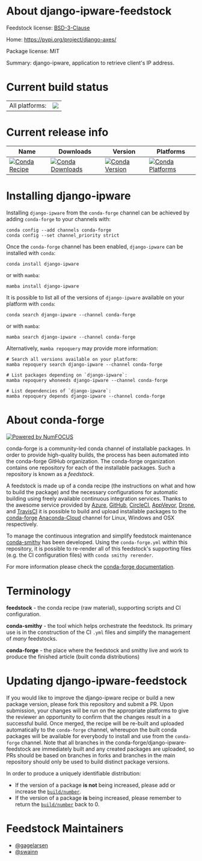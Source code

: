 About django-ipware-feedstock
=============================

Feedstock license: [BSD-3-Clause](https://github.com/conda-forge/django-ipware-feedstock/blob/main/LICENSE.txt)

Home: https://pypi.org/project/django-axes/

Package license: MIT

Summary: django-ipware, application to retrieve client's IP address.

Current build status
====================


<table><tr><td>All platforms:</td>
    <td>
      <a href="https://dev.azure.com/conda-forge/feedstock-builds/_build/latest?definitionId=10668&branchName=main">
        <img src="https://dev.azure.com/conda-forge/feedstock-builds/_apis/build/status/django-ipware-feedstock?branchName=main">
      </a>
    </td>
  </tr>
</table>

Current release info
====================

| Name | Downloads | Version | Platforms |
| --- | --- | --- | --- |
| [![Conda Recipe](https://img.shields.io/badge/recipe-django--ipware-green.svg)](https://anaconda.org/conda-forge/django-ipware) | [![Conda Downloads](https://img.shields.io/conda/dn/conda-forge/django-ipware.svg)](https://anaconda.org/conda-forge/django-ipware) | [![Conda Version](https://img.shields.io/conda/vn/conda-forge/django-ipware.svg)](https://anaconda.org/conda-forge/django-ipware) | [![Conda Platforms](https://img.shields.io/conda/pn/conda-forge/django-ipware.svg)](https://anaconda.org/conda-forge/django-ipware) |

Installing django-ipware
========================

Installing `django-ipware` from the `conda-forge` channel can be achieved by adding `conda-forge` to your channels with:

```
conda config --add channels conda-forge
conda config --set channel_priority strict
```

Once the `conda-forge` channel has been enabled, `django-ipware` can be installed with `conda`:

```
conda install django-ipware
```

or with `mamba`:

```
mamba install django-ipware
```

It is possible to list all of the versions of `django-ipware` available on your platform with `conda`:

```
conda search django-ipware --channel conda-forge
```

or with `mamba`:

```
mamba search django-ipware --channel conda-forge
```

Alternatively, `mamba repoquery` may provide more information:

```
# Search all versions available on your platform:
mamba repoquery search django-ipware --channel conda-forge

# List packages depending on `django-ipware`:
mamba repoquery whoneeds django-ipware --channel conda-forge

# List dependencies of `django-ipware`:
mamba repoquery depends django-ipware --channel conda-forge
```


About conda-forge
=================

[![Powered by
NumFOCUS](https://img.shields.io/badge/powered%20by-NumFOCUS-orange.svg?style=flat&colorA=E1523D&colorB=007D8A)](https://numfocus.org)

conda-forge is a community-led conda channel of installable packages.
In order to provide high-quality builds, the process has been automated into the
conda-forge GitHub organization. The conda-forge organization contains one repository
for each of the installable packages. Such a repository is known as a *feedstock*.

A feedstock is made up of a conda recipe (the instructions on what and how to build
the package) and the necessary configurations for automatic building using freely
available continuous integration services. Thanks to the awesome service provided by
[Azure](https://azure.microsoft.com/en-us/services/devops/), [GitHub](https://github.com/),
[CircleCI](https://circleci.com/), [AppVeyor](https://www.appveyor.com/),
[Drone](https://cloud.drone.io/welcome), and [TravisCI](https://travis-ci.com/)
it is possible to build and upload installable packages to the
[conda-forge](https://anaconda.org/conda-forge) [Anaconda-Cloud](https://anaconda.org/)
channel for Linux, Windows and OSX respectively.

To manage the continuous integration and simplify feedstock maintenance
[conda-smithy](https://github.com/conda-forge/conda-smithy) has been developed.
Using the ``conda-forge.yml`` within this repository, it is possible to re-render all of
this feedstock's supporting files (e.g. the CI configuration files) with ``conda smithy rerender``.

For more information please check the [conda-forge documentation](https://conda-forge.org/docs/).

Terminology
===========

**feedstock** - the conda recipe (raw material), supporting scripts and CI configuration.

**conda-smithy** - the tool which helps orchestrate the feedstock.
                   Its primary use is in the construction of the CI ``.yml`` files
                   and simplify the management of *many* feedstocks.

**conda-forge** - the place where the feedstock and smithy live and work to
                  produce the finished article (built conda distributions)


Updating django-ipware-feedstock
================================

If you would like to improve the django-ipware recipe or build a new
package version, please fork this repository and submit a PR. Upon submission,
your changes will be run on the appropriate platforms to give the reviewer an
opportunity to confirm that the changes result in a successful build. Once
merged, the recipe will be re-built and uploaded automatically to the
`conda-forge` channel, whereupon the built conda packages will be available for
everybody to install and use from the `conda-forge` channel.
Note that all branches in the conda-forge/django-ipware-feedstock are
immediately built and any created packages are uploaded, so PRs should be based
on branches in forks and branches in the main repository should only be used to
build distinct package versions.

In order to produce a uniquely identifiable distribution:
 * If the version of a package **is not** being increased, please add or increase
   the [``build/number``](https://docs.conda.io/projects/conda-build/en/latest/resources/define-metadata.html#build-number-and-string).
 * If the version of a package **is** being increased, please remember to return
   the [``build/number``](https://docs.conda.io/projects/conda-build/en/latest/resources/define-metadata.html#build-number-and-string)
   back to 0.

Feedstock Maintainers
=====================

* [@gagelarsen](https://github.com/gagelarsen/)
* [@swainn](https://github.com/swainn/)

